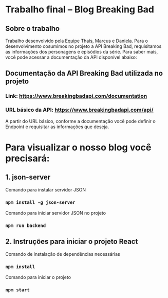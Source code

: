 # Trabalho final – Blog Breaking Bad
## Sobre o trabalho
Trabalho desenvolvido pela Equipe Thaís, Marcus e Daniela.
Para o desenvolvimento cosumimos no projeto a API Breaking Bad, requisitamos as informações dos personagens e episódios da série. Para saber mais, você pode acessar a documentação da API disponível abaixo:
## Documentação da  API Breaking Bad utilizada no projeto

### Link: https://www.breakingbadapi.com/documentation
### URL básico da API: https://www.breakingbadapi.com/api/

A partir do URL básico, conforme a documentação você pode definir o Endpoint e requisitar as informações que deseja.
# Para visualizar o nosso blog você precisará:
## 1. json-server
Comando para instalar servidor JSON 
### `npm install -g json-server`
Comando para iniciar servidor JSON no projeto
### `npm run backend`
## 2. Instruções para iniciar o projeto React
Comando de instalação de dependências necessárias
### `npm install`
Comando para iniciar o projeto
### `npm start`


